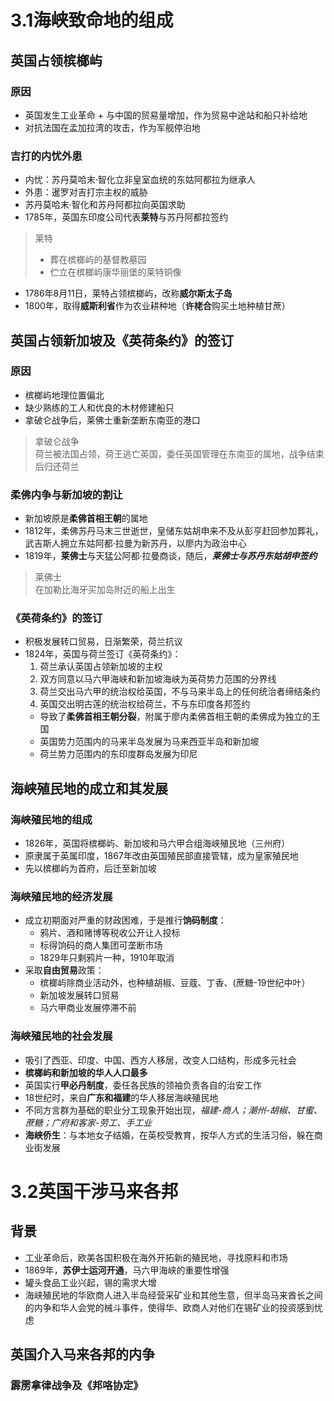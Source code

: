 # 3.1海峡致命地的组成
  
## 英国占领槟榔屿
  
### 原因  
* 英国发生工业革命 + 与中国的贸易量增加，作为贸易中途站和船只补给地
* 对抗法国在孟加拉湾的攻击，作为军舰停泊地
  
### 吉打的内忧外患
* 内忧：苏丹莫哈末·智化立非皇室血统的东姑阿都拉为继承人
* 外患：暹罗对吉打宗主权的威胁
 * 苏丹莫哈末·智化和苏丹阿都拉向英国求助
 * 1785年，英国东印度公司代表**莱特**与苏丹阿都拉签约
 > 莱特   
 > * 葬在槟榔屿的基督教墓园  
 > * 伫立在槟榔屿康华丽堡的莱特铜像
* 1786年8月11日，莱特占领槟榔屿，改称**威尔斯太子岛**
* 1800年，取得**威斯利省**作为农业耕种地（**许栳合**购买土地种植甘蔗）
 
## 英国占领新加坡及《英荷条约》的签订
 
### 原因
* 槟榔屿地理位置偏北
* 缺少熟练的工人和优良的木材修建船只
* 拿破仑战争后，莱佛士重新垄断东南亚的港口
> 拿破仑战争  
> 荷兰被法国占领，荷王逃亡英国，委任英国管理在东南亚的属地，战争结束后归还荷兰  

### 柔佛内争与新加坡的割让
* 新加坡原是**柔佛首相王朝**的属地
* 1812年，柔佛苏丹马末三世逝世，皇储东姑胡申来不及从彭亨赶回参加葬礼，武吉斯人拥立东姑阿都·拉曼为新苏丹，以廖内为政治中心
* 1819年，**莱佛士**与天猛公阿都·拉曼商谈，随后，***莱佛士与苏丹东姑胡申签约***
> 莱佛士  
> 在加勒比海牙买加岛附近的船上出生

### 《英荷条约》的签订
* 积极发展转口贸易，日渐繁荣，荷兰抗议
* 1824年，英国与荷兰签订《英荷条约》：
  1. 荷兰承认英国占领新加坡的主权
  2. 双方同意以马六甲海峡和新加坡海峡为英荷势力范围的分界线
  3. 荷兰交出马六甲的统治权给英国，不与马来半岛上的任何统治者缔结条约
  4. 英国交出明古莲的统治权给荷兰，不与东印度各邦签约
   * 导致了**柔佛首相王朝分裂**，附属于廖内柔佛首相王朝的柔佛成为独立的王国
   * 英国势力范围内的马来半岛发展为马来西亚半岛和新加坡
   * 荷兰势力范围内的东印度群岛发展为印尼

## 海峡殖民地的成立和其发展

### 海峡殖民地的组成
* 1826年，英国将槟榔屿、新加坡和马六甲合组海峡殖民地（三州府）
* 原隶属于英属印度，1867年改由英国殖民部直接管辖，成为皇家殖民地
* 先以槟榔屿为首府，后迁至新加坡

### 海峡殖民地的经济发展
* 成立初期面对严重的财政困难，于是推行**饷码制度**：
  * 鸦片、酒和赌博等税收公开让人投标
  * 标得饷码的商人集团可垄断市场
  * 1829年只剩鸦片一种，1910年取消
* 采取**自由贸易**政策：
  * 槟榔屿除商业活动外，也种植胡椒、豆蔻、丁香、(蔗糖-19世纪中叶）
  * 新加坡发展转口贸易
  * 马六甲商业发展停滞不前

### 海峡殖民地的社会发展
* 吸引了西亚、印度、中国、西方人移居，改变人口结构，形成多元社会
* **槟榔屿和新加坡的华人人口最多**
* 英国实行**甲必丹制度**，委任各民族的领袖负责各自的治安工作
* 18世纪时，来自**广东和福建**的华人移居海峡殖民地
* 不同方言群为基础的职业分工现象开始出现，*福建-商人；潮州-胡椒、甘蜜、蔗糖；广府和客家-劳工、手工业*
* **海峡侨生**：与本地女子结婚，在英校受教育，按华人方式的生活习俗，躲在商业街发展

# 3.2英国干涉马来各邦

## 背景
* 工业革命后，欧美各国积极在海外开拓新的殖民地，寻找原料和市场
* 1869年，**苏伊士运河开通**，马六甲海峡的重要性增强
* 罐头食品工业兴起，锡的需求大增
* 海峡殖民地的华欧商人进入半岛经营采矿业和其他生意，但半岛马来酋长之间的内争和华人会党的械斗事件，使得华、欧商人对他们在锡矿业的投资感到忧虑

## 英国介入马来各邦的内争

### 霹雳拿律战争及《邦咯协定》
